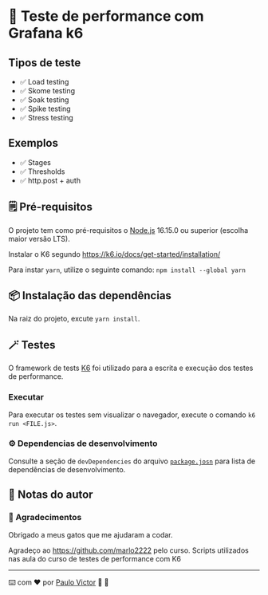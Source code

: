 



# 📌 Teste de performance com Grafana k6


## Tipos de teste

- ✅ Load testing
- ✅ Skome testing
- ✅ Soak testing
- ✅ Spike testing
- ✅ Stress testing

## Exemplos

- ✅ Stages
- ✅ Thresholds
- ✅ http.post + auth



## 🗒️ Pré-requisitos

O projeto tem como pré-requisitos o [Node.js](https://nodejs.org/en/download/) 16.15.0 ou superior (escolha maior versão LTS).

Instalar o K6 segundo https://k6.io/docs/get-started/installation/

Para instar  `yarn`, utilize o seguinte comando: `npm install --global yarn`

## 📦 Instalação das dependências

Na raiz do projeto, excute `yarn install`.



## 🪄 Testes

O framework de tests [K6](https://k6.io) foi utilizado para a escrita e execução dos testes de performance.

### Executar

Para executar os testes sem visualizar o navegador, execute o comando `k6 run <FILE.js>`.

### ⚙️ Dependencias de desenvolvimento

Consulte a seção de `devDependencies` do arquivo [`package.josn`](./package.json) para lista de dependências de desenvolvimento.

## 📝 Notas do autor



### 🎁 Agradecimentos

Obrigado a meus gatos que me ajudaram a codar.

Agradeço ao https://github.com/marlo2222 pelo curso.
Scripts utilizados nas aula do curso de testes de performance com K6
___

⌨️ com ❤️ por [Paulo Victor](https://gist.github.com/Paru369) 🔎 🐛
